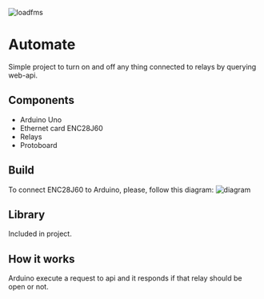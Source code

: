 

![loadfms](https://img.shields.io/badge/with%20love-loadfms-red.svg)
# Automate

Simple project to turn on and off any thing connected to relays by querying web-api.

## Components
- Arduino Uno
- Ethernet card ENC28J60
- Relays
- Protoboard

## Build
To connect ENC28J60 to Arduino, please, follow this diagram:
![diagram](https://www.filipeflop.com/wp-content/uploads/2014/06/Ethernet_ENC28J602.jpg)

## Library
Included in project.

## How it works
Arduino execute a request to api and it responds if that relay should be open or not.